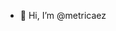 - 👋 Hi, I’m @metricaez



<!---
- 📫 How to reach me on emiliano@beatblox.org
- 🌱 I’m currently learning some cool stuff around zero-knowledge proof.
metricaez/metricaez is a ✨ special ✨ repository because its `README.md` (this file) appears on your GitHub profile.
You can click the Preview link to take a look at your changes.
--->

